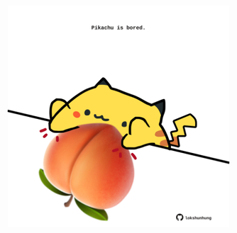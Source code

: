 <!-- built at 11/08/2023, 23:00:40 UTC -->
<p align="center">
  <img width="500" height="500" src="./ReadmeImage.svg">
</p>
